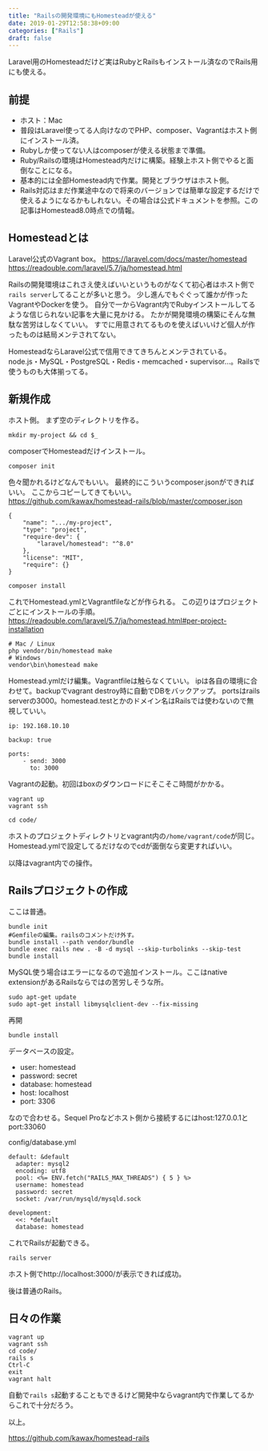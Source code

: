 ```yaml
---
title: "Railsの開発環境にもHomesteadが使える"
date: 2019-01-29T12:58:38+09:00
categories: ["Rails"]
draft: false
---
```


Laravel用のHomesteadだけど実はRubyとRailsもインストール済なのでRails用にも使える。

## 前提
- ホスト：Mac
- 普段はLaravel使ってる人向けなのでPHP、composer、Vagrantはホスト側にインストール済。
- Rubyしか使ってない人はcomposerが使える状態まで準備。
- Ruby/Railsの環境はHomestead内だけに構築。経験上ホスト側でやると面倒なことになる。
- 基本的には全部Homestead内で作業。開発とブラウザはホスト側。
- Rails対応はまだ作業途中なので将来のバージョンでは簡単な設定するだけで使えるようになるかもしれない。その場合は公式ドキュメントを参照。この記事はHomestead8.0時点での情報。

## Homesteadとは
Laravel公式のVagrant box。
https://laravel.com/docs/master/homestead
https://readouble.com/laravel/5.7/ja/homestead.html

Railsの開発環境はこれさえ使えばいいというものがなくて初心者はホスト側で`rails server`してることが多いと思う。
少し進んでもぐぐって誰かが作ったVagrantやDockerを使う。
自分で一からVagrant内でRubyインストールしてるような信じられない記事を大量に見かける。
たかが開発環境の構築にそんな無駄な苦労はしなくていい。
すでに用意されてるものを使えばいいけど個人が作ったものは結局メンテされてない。

HomesteadならLaravel公式で信用できてきちんとメンテされている。
node.js・MySQL・PostgreSQL・Redis・memcached・supervisor…。Railsで使うものも大体揃ってる。

## 新規作成
ホスト側。
まず空のディレクトリを作る。
```
mkdir my-project && cd $_
```
composerでHomesteadだけインストール。
```
composer init
```
色々聞かれるけどなんでもいい。
最終的にこういうcomposer.jsonができればいい。
ここからコピーしてきてもいい。
https://github.com/kawax/homestead-rails/blob/master/composer.json
```
{
    "name": ".../my-project",
    "type": "project",
    "require-dev": {
        "laravel/homestead": "^8.0"
    },
    "license": "MIT",
    "require": {}
}
```

```
composer install
```

これでHomestead.ymlとVagrantfileなどが作られる。
この辺りはプロジェクトごとにインストールの手順。
https://readouble.com/laravel/5.7/ja/homestead.html#per-project-installation

```
# Mac / Linux
php vendor/bin/homestead make
# Windows
vendor\bin\homestead make
```

Homestead.ymlだけ編集。Vagrantfileは触らなくていい。
ipは各自の環境に合わせて。backupでvagrant destroy時に自動でDBをバックアップ。
portsはrails serverの3000。homestead.testとかのドメイン名はRailsでは使わないので無視していい。
```
ip: 192.168.10.10

backup: true

ports:
    - send: 3000
      to: 3000
```

Vagrantの起動。初回はboxのダウンロードにそこそこ時間がかかる。
```
vagrant up
vagrant ssh

cd code/
```
ホストのプロジェクトディレクトリとvagrant内の`/home/vagrant/code`が同じ。Homestead.ymlで設定してるだけなのでcdが面倒なら変更すればいい。

以降はvagrant内での操作。

## Railsプロジェクトの作成
ここは普通。
```
bundle init
#Gemfileの編集。railsのコメントだけ外す。
bundle install --path vendor/bundle
bundle exec rails new . -B -d mysql --skip-turbolinks --skip-test
bundle install
```
MySQL使う場合はエラーになるので追加インストール。ここはnative extensionがあるRailsならではの苦労しそうな所。
```
sudo apt-get update
sudo apt-get install libmysqlclient-dev --fix-missing
```
再開
```
bundle install
```

データベースの設定。

- user: homestead
- password: secret
- database: homestead
- host: localhost
- port: 3306

なので合わせる。Sequel Proなどホスト側から接続するにはhost:127.0.0.1とport:33060

config/database.yml
```
default: &default
  adapter: mysql2
  encoding: utf8
  pool: <%= ENV.fetch("RAILS_MAX_THREADS") { 5 } %>
  username: homestead
  password: secret
  socket: /var/run/mysqld/mysqld.sock

development:
  <<: *default
  database: homestead
```

これでRailsが起動できる。
```
rails server
```

ホスト側でhttp://localhost:3000/が表示できれば成功。

後は普通のRails。

## 日々の作業
```
vagrant up
vagrant ssh
cd code/
rails s
Ctrl-C
exit
vagrant halt
```

自動で`rails s`起動することもできるけど開発中ならvagrant内で作業してるからこれで十分だろう。

以上。

https://github.com/kawax/homestead-rails
